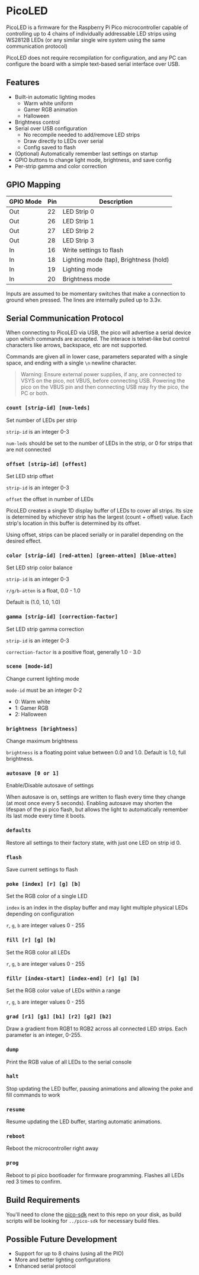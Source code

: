 # PicoLED
PicoLED is a firmware for the Raspberry Pi Pico microcontroller capable of
controlling up to 4 chains of individually addressable LED strips using WS2812B 
LEDs (or any similar single wire system using the same communication protocol)

PicoLED does not require recompilation for configuration, and any PC can configure
the board with a simple text-based serial interface over USB.

## Features
- Built-in automatic lighting modes
  - Warm white uniform
  - Gamer RGB animation
  - Halloween
- Brightness control
- Serial over USB configuration
  - No recompile needed to add/remove LED strips
  - Draw directly to LEDs over serial
  - Config saved to flash
- (Optional) Automatically remember last settings on startup
- GPIO buttons to change light mode, brightness, and save config
- Per-strip gamma and color correction

## GPIO Mapping 

GPIO Mode | Pin | Description
-------|----------|-------------
Out | 22 | LED Strip 0
Out | 26 | LED Strip 1
Out | 27 | LED Strip 2
Out | 28 | LED Strip 3
In  | 16 | Write settings to flash
In  | 18 | Lighting mode (tap), Brightness (hold)
In  | 19 | Lighting mode
In  | 20 | Brightness mode

Inputs are assumed to be momentary switches that make a connection to ground when pressed. The lines are internally pulled up to 3.3v.

## Serial Communication Protocol

When connecting to PicoLED via USB, the pico will advertise a serial device upon which commands are accepted. The interace is telnet-like but control characters like arrows, backspace, etc are not supported.

Commands are given all in lower case, parameters separated with a single space, and ending with a single `\n` newline character.

> Warning: Ensure external power supplies, if any, are connected to VSYS on the pico, not VBUS, before connecting USB. Powering the pico on the VBUS pin and then connecting USB may fry the pico, the PC or both.

### `count [strip-id] [num-leds]`
Set number of LEDs per strip

`strip-id` is an integer 0-3

`num-leds` should be set to the number of LEDs in the strip, or 0 for strips that are not connected

### `offset [strip-id] [offest]`
Set LED strip offset

`strip-id` is an integer 0-3

`offset` the offset in number of LEDs

PicoLED creates a single 1D display buffer of LEDs to cover all strips. Its size is determined by whichever strip has the largest (count + offset) value. Each strip's location in this buffer is determined by its offset.

Using offset, strips can be placed serially or in parallel depending on the desired effect.

### `color [strip-id] [red-atten] [green-atten] [blue-atten]`
Set LED strip color balance

`strip-id` is an integer 0-3

`r/g/b-atten` is a float, 0.0 - 1.0

Default is (1.0, 1.0, 1.0)

### `gamma [strip-id] [correction-factor]`
Set LED strip gamma correction

`strip-id` is an integer 0-3

`correction-factor` is a positive float, generally 1.0 - 3.0

### `scene [mode-id]`
Change current lighting mode

`mode-id` must be an integer 0-2
- 0: Warm white
- 1: Gamer RGB
- 2: Halloween

### `brightness [brightness]`
Change maximum brightness

`brightness` is a floating point value between 0.0 and 1.0. Default is 1.0, full brightness.

### `autosave [0 or 1]`
Enable/Disable autosave of settings

When autosave is on, settings are written to flash every time they change (at most once every 5 seconds). Enabling autosave may shorten the lifespan of the pi pico flash, but allows the light to automatically remember its last mode every time it boots.

### `defaults`
Restore all settings to their factory state, with just one LED on strip id 0.

### `flash`
Save current settings to flash

### `poke [index] [r] [g] [b]`
Set the RGB color of a single LED

`index` is an index in the display buffer and may light multiple physical LEDs depending on configuration

`r`, `g`, `b` are integer values 0 - 255

### `fill [r] [g] [b]`
Set the RGB color all LEDs

`r`, `g`, `b` are integer values 0 - 255

### `fillr [index-start] [index-end] [r] [g] [b]`
Set the RGB color value of LEDs within a range

`r`, `g`, `b` are integer values 0 - 255

### `grad [r1] [g1] [b1] [r2] [g2] [b2]`
Draw a gradient from RGB1 to RGB2 across all connected LED strips. Each parameter is an integer, 0-255.

### `dump`
Print the RGB value of all LEDs to the serial console

### `halt`
Stop updating the LED buffer, pausing animations and allowing the poke and fill commands to work

### `resume`
Resume updating the LED buffer, starting automatic animations.

### `reboot`
Reboot the microcontroller right away

### `prog`

Reboot to pi pico bootloader for firmware programming. Flashes all LEDs red 3 times to confirm.

## Build Requirements
You'll need to clone the [pico-sdk](https://github.com/raspberrypi/pico-sdk) next to this repo on your disk, as build scripts will be looking for `../pico-sdk` for necessary build files.

## Possible Future Development
- Support for up to 8 chains (using all the PIO)
- More and better lighting configurations
- Enhanced serial protocol
